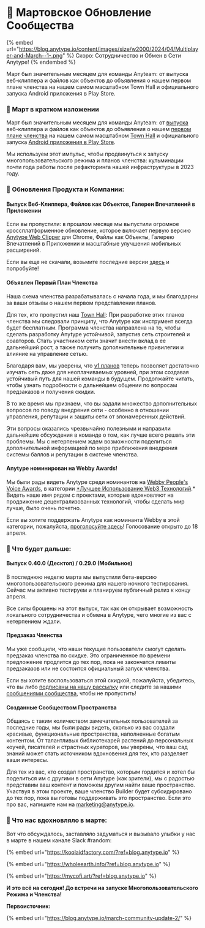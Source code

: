 # 🦄 Мартовское Обновление Сообщества

{% embed url="https://blog.anytype.io/content/images/size/w2000/2024/04/Multiplayer-and-March--1-.png" %}
Скоро: Сотрудничество и Обмен в Сети Anytype!
{% endembed %}

Март был значительным месяцем для команды Anyteam: от выпуска веб-клиппера и файлов как объектов до объявления о нашем первом плане членства на нашем самом масштабном Town Hall и официального запуска Android приложения в Play Store.

### **🥜 Март в кратком изложении**

Март был значительным месяцем для команды Anyteam: от [выпуска](https://community.anytype.io/c/any-news/roadmap/17?ref=blog.anytype.io) веб-клиппера и файлов как объектов до объявления о нашем [первом плане членства](https://blog.anytype.io/our-memberships-philosophy/) на нашем самом масштабном [Town Hall](https://www.youtube.com/watch?v=Z5jg08uDVmM\&ref=blog.anytype.io) и официального запуска [Android приложения в Play Store](https://play.google.com/store/apps/details?id=io.anytype.app\&ref=blog.anytype.io).

Мы используем этот импульс, чтобы продвинуться к запуску многопользовательского режима и планов членства: кульминации почти года работы после рефакторинга нашей инфраструктуры в 2023 году.

### **🦫 Обновления Продукта и Компании:**

#### **Выпуск Веб-Клиппера, Файлов как Объектов, Галереи Впечатлений в Приложении**

Если вы пропустили: в прошлом месяце мы выпустили огромное кроссплатформенное обновление, которое включает первую версию [Anytype Web Clipper](https://chromewebstore.google.com/detail/anytype-web-clipper/jbnammhjiplhpjfncnlejjjejghimdkf?hl=en\&pli=1\&ref=blog.anytype.io) для Chrome, Файлы как Объекты, Галерею Впечатлений в Приложении и масштабные улучшения мобильных расширений.

Если вы еще не скачали, возьмите последние версии [здесь](https://download.anytype.io/?ref=blog.anytype.io) и попробуйте!

#### **Объявлен Первый План Членства**

Наша схема членства разрабатывалась с начала года, и мы благодарны за ваши отзывы о нашем первом представлении планов.

Для тех, кто пропустил наш [Town Hall](https://youtu.be/Z5jg08uDVmM?ref=blog.anytype.io): При разработке этих планов членства мы следовали принципу, что Anytype как инструмент всегда будет бесплатным. Программа членства направлена на то, чтобы сделать разработку Anytype устойчивой, запустив сеть строителей и соавторов. Стать участником сети значит внести вклад в ее дальнейший рост, а также получить дополнительные привилегии и влияние на управление сетью.

Благодаря вам, мы уверены, что [v1 планов](https://doc.anytype.io/anytype-docs/memberships-and-pricing/monetization?ref=blog.anytype.io) теперь позволяет достаточно изучать сеть даже для неоплачиваемых уровней, при этом создавая устойчивый путь для нашей команды в будущем. Продолжайте читать, чтобы узнать подробности о дальнейшем общении по вопросам предзаказов и получения скидки.

В то же время мы признаем, что вы задали множество дополнительных вопросов по поводу внедрения сети - особенно в отношении управления, репутации и защиты сети от злонамеренных действий.

Эти вопросы оказались чрезвычайно полезными и направили дальнейшие обсуждения в команде о том, как лучше всего решать эти проблемы. Мы с нетерпением ждем возможности поделиться дополнительной информацией по мере приближения внедрения системы баллов и репутации в системе членства.

#### **Anytype номинирован на Webby Awards!**

Мы были рады видеть Anytype среди номинантов на [Webby People's Voice Awards](https://vote.webbyawards.com/PublicVoting?ref=blog.anytype.io#/), в категории [\*Лучшее Использование Web3 Технологий](https://vote.webbyawards.com/PublicVoting?ref=blog.anytype.io#/2024/apps-software/app-features/best-use-of-web3-technology).\* Видеть наше имя рядом с проектами, которые вдохновляют на продвижение децентрализованных технологий, чтобы сделать мир лучше, было очень почетно.

Если вы хотите поддержать Anytype как номинанта Webby в этой категории, пожалуйста, [проголосуйте здесь](https://vote.webbyawards.com/PublicVoting?ref=blog.anytype.io#/2024/apps-software/app-features/best-use-of-web3-technology)! Голосование открыто до 18 апреля.

### **🥁 Что будет дальше:**

#### **Выпуск 0.40.0 (Десктоп) / 0.29.0 (Мобильное)**

В последнюю неделю марта мы выпустили бета-версию многопользовательского режима для нашего ночного тестирования. Сейчас мы активно тестируем и планируем публичный релиз к концу апреля.

Все силы брошены на этот выпуск, так как он открывает возможность локального сотрудничества и обмена в Anytype, чего многие из вас с нетерпением ждали.

#### **Предзаказ Членства**

Мы уже сообщили, что наши текущие пользователи смогут сделать предзаказ членства по скидке. Это ограниченное по времени предложение продлится до тех пор, пока не закончатся лимиты предзаказов или не состоится официальный запуск членства.

Если вы хотите воспользоваться этой скидкой, пожалуйста, убедитесь, что вы либо [подписаны на нашу рассылку](https://anytype.io/?popup=mailinglist\&ref=blog.anytype.io) или следите за нашими [сообщениями сообщества](https://community.anytype.io/c/any-news/11/none?ref=blog.anytype.io), чтобы не пропустить!

#### **Созданные Сообществом Пространства**

Общаясь с таким количеством замечательных пользователей за последние годы, мы были рады видеть, сколько из вас создали красивые, функциональные пространства, наполненные богатым контентом. От талантливых библиотекарей растений до персональных коучей, писателей и страстных кураторов, мы уверены, что ваш сад знаний может стать источником вдохновения для тех, кто разделяет ваши интересы.

Для тех из вас, кто создал пространство, которым гордится и хотел бы поделиться им с другими в сети Anytype (как зрители), мы с радостью представим ваш контент и поможем другим найти ваше пространство. Участвуя в этом проекте, ваше членство Builder будет субсидировано до тех пор, пока вы готовы поддерживать это пространство. Если это про вас, напишите нам на [marketing@anytype.io](mailto:marketing@anytype.io).

### **🍭 Что нас вдохновляло в марте:**

Вот что обсуждалось, заставляло задуматься и вызывало улыбки у нас в марте в нашем канале Slack #random:

{% embed url="https://koolaidfactory.com/?ref=blog.anytype.io" %}

{% embed url="https://wholeearth.info/?ref=blog.anytype.io" %}

{% embed url="https://mycofi.art/?ref=blog.anytype.io" %}

**И это всё на сегодня! До встречи на запуске Многопользовательского Режима и Членства!**

**Первоисточник:**

{% embed url="https://blog.anytype.io/march-community-update-2/" %}

